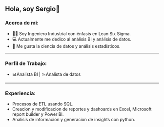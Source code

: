 ## Hola, soy Sergio👋

### Acerca de mi:

- 👨‍🎓 Soy Ingeniero Industrial con énfasis en Lean Six Sigma.
- 💻 Actualmente me dedico al análisis BI y análisis de datos.
- 🧠 Me gusta la ciencia de datos y análisis estadísticos.
____
### Perfil de Trabajo:

- 📊Analista BI | 📉Analista de datos 
____
### Experiencia:

- Procesos de ETL usando SQL.
- Creacion y modificacion de reportes y dashoards en Excel, Microsoft report builder y Power BI.
- Analisis de informacion y generacion de insights con python.


